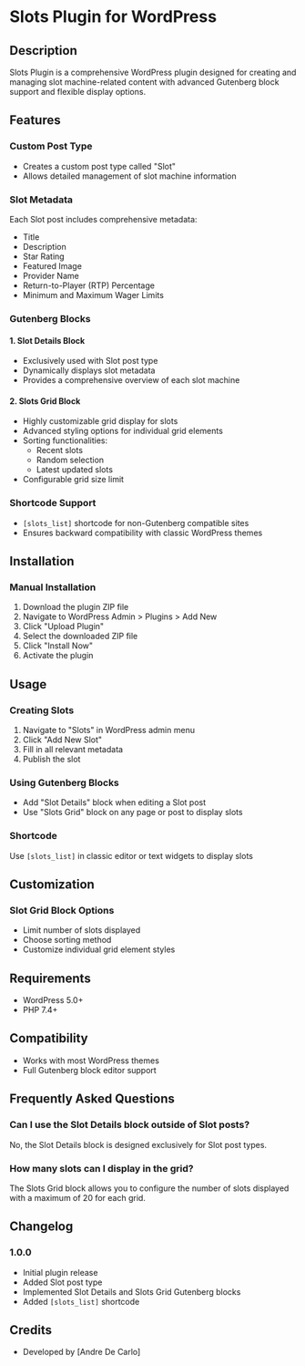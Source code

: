 # Slots Plugin for WordPress

## Description

Slots Plugin is a comprehensive WordPress plugin designed for creating and managing slot machine-related content with advanced Gutenberg block support and flexible display options.

## Features
 
### Custom Post Type
- Creates a custom post type called "Slot"
- Allows detailed management of slot machine information

### Slot Metadata
Each Slot post includes comprehensive metadata:
- Title
- Description
- Star Rating
- Featured Image
- Provider Name
- Return-to-Player (RTP) Percentage
- Minimum and Maximum Wager Limits

### Gutenberg Blocks

#### 1. Slot Details Block
- Exclusively used with Slot post type
- Dynamically displays slot metadata
- Provides a comprehensive overview of each slot machine

#### 2. Slots Grid Block
- Highly customizable grid display for slots
- Advanced styling options for individual grid elements
- Sorting functionalities:
  - Recent slots
  - Random selection
  - Latest updated slots
- Configurable grid size limit

### Shortcode Support
- `[slots_list]` shortcode for non-Gutenberg compatible sites
- Ensures backward compatibility with classic WordPress themes

## Installation

### Manual Installation
1. Download the plugin ZIP file
2. Navigate to WordPress Admin > Plugins > Add New
3. Click "Upload Plugin"
4. Select the downloaded ZIP file
5. Click "Install Now"
6. Activate the plugin

## Usage

### Creating Slots
1. Navigate to "Slots" in WordPress admin menu
2. Click "Add New Slot"
3. Fill in all relevant metadata
4. Publish the slot

### Using Gutenberg Blocks
- Add "Slot Details" block when editing a Slot post
- Use "Slots Grid" block on any page or post to display slots

### Shortcode
Use `[slots_list]` in classic editor or text widgets to display slots

## Customization

### Slot Grid Block Options
- Limit number of slots displayed
- Choose sorting method
- Customize individual grid element styles

## Requirements
- WordPress 5.0+
- PHP 7.4+

## Compatibility
- Works with most WordPress themes
- Full Gutenberg block editor support

## Frequently Asked Questions

### Can I use the Slot Details block outside of Slot posts?
No, the Slot Details block is designed exclusively for Slot post types.

### How many slots can I display in the grid?
The Slots Grid block allows you to configure the number of slots displayed with a maximum of 20 for each grid.

## Changelog

### 1.0.0
- Initial plugin release
- Added Slot post type
- Implemented Slot Details and Slots Grid Gutenberg blocks
- Added `[slots_list]` shortcode


## Credits
- Developed by [Andre De Carlo]
